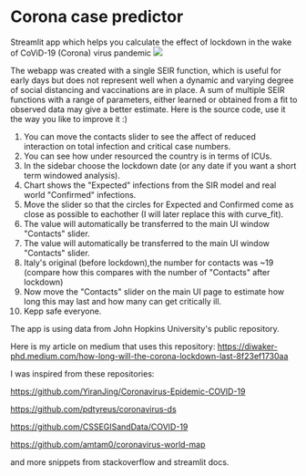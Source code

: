 # Corona case predictor
 Streamlit app which helps you calculate the effect of lockdown in the wake of CoViD-19 (Corona) virus pandemic
 ![](usage.gif)
 
The webapp was created with a single SEIR function, which is useful for early days but does not represent well when a dynamic and varying degree of social distancing and vaccinations are in place. A sum of multiple SEIR functions with a range of parameters, either learned or obtained from a fit to observed data may give a better estimate. Here is the source code, use it the way you like to improve it :)

 1. You can move the contacts slider to see the affect of reduced interaction on total infection and critical case numbers.
 2. You can see how under resourced the country is in terms of ICUs.
 3. In the sidebar choose the lockdown date (or any date if you want a short term windowed analysis).
 4. Chart shows the "Expected" infections from the SIR model and real world "Confirmed" infections.
 5. Move the slider so that the circles for Expected and Confirmed come as close as possible to eachother (I will later replace this with curve_fit).
 6. The value will automatically be transferred to the main UI window "Contacts" slider.
 7. The value will automatically be transferred to the main UI window "Contacts" slider.
 8. Italy's original (before lockdown),the number for contacts was ~19 (compare how this compares with the number of "Contacts" after lockdown)
 9. Now move the "Contacts" slider on the main UI page to estimate how long this may last and how many can get critically ill.
 10. Kepp safe everyone.
 
The app is using data from John Hopkins University's public repository.

Here is my article on medium that uses this repository:
https://diwaker-phd.medium.com/how-long-will-the-corona-lockdown-last-8f23ef1730aa



I was inspired from these repositories:

 https://github.com/YiranJing/Coronavirus-Epidemic-COVID-19
 
 https://github.com/pdtyreus/coronavirus-ds
 
 https://github.com/CSSEGISandData/COVID-19
 
 https://github.com/amtam0/coronavirus-world-map
 
 and more snippets from stackoverflow and streamlit docs.
